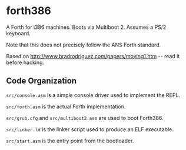 forth386
========

A Forth for i386 machines. Boots via Multiboot 2. Assumes a PS/2 keyboard.

Note that this does not precisely follow the ANS Forth standard.

Based on http://www.bradrodriguez.com/papers/moving1.htm -- read it before hacking.

Code Organization
-----------------

`src/console.asm` is a simple console driver used to implement the REPL.

`src/forth.asm` is the actual Forth implementation.

`src/grub.cfg` and `src/multiboot2.asm` are used to boot Forth386.

`src/linker.ld` is the linker script used to produce an ELF executable.

`src/start.asm` is the entry point from the bootloader.
